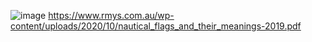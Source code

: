 
![image](https://github.com/user-attachments/assets/6ee9cdb7-66b0-478c-85f5-c5bdce7ed4de)
https://www.rmys.com.au/wp-content/uploads/2020/10/nautical_flags_and_their_meanings-2019.pdf
